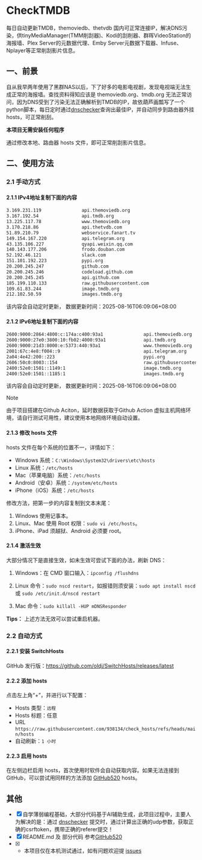 # CheckTMDB

每日自动更新TMDB，themoviedb、thetvdb 国内可正常连接IP，解决DNS污染，供tinyMediaManager(TMM削刮器)、Kodi的刮削器、群晖VideoStation的海报墙、Plex Server的元数据代理、Emby Server元数据下载器、Infuse、Nplayer等正常削刮影片信息。

## 一、前景

自从我早两年使用了黑群NAS以后，下了好多的电影电视剧，发现电视端无法生成正常的海报墙。查找资料得知应该是 themoviedb.org、tmdb.org 无法正常访问，因为DNS受到了污染无法正确解析到TMDB的IP，故依葫芦画瓢写了一个python脚本，每日定时通过[dnschecker](https://dnschecker.org/)查询出最佳IP，并自动同步到路由器外挂hosts，可正常削刮。

**本项目无需安装任何程序**

通过修改本地、路由器 hosts 文件，即可正常削刮影片信息。

## 二、使用方法

### 2.1 手动方式

#### 2.1.1 IPv4地址复制下面的内容

```bash
3.169.231.119               api.themoviedb.org
3.167.192.54                api.tmdb.org
13.225.117.78               www.themoviedb.org
3.170.218.86                api.thetvdb.com
51.89.210.79                webservice.fanart.tv
149.154.167.220             api.telegram.org
43.135.106.227              qyapi.weixin.qq.com
140.143.177.206             frodo.douban.com
52.192.46.121               slack.com
151.101.192.223             pypi.org
20.200.245.247              github.com
20.200.245.246              codeload.github.com
20.200.245.245              api.github.com
185.199.110.133             raw.githubusercontent.com
109.61.83.244               image.tmdb.org
212.102.50.59               images.tmdb.org
```

该内容会自动定时更新， 数据更新时间：2025-08-16T06:09:06+08:00

#### 2.1.2 IPv6地址复制下面的内容

```bash
2600:9000:2864:4800:c:174a:c400:93a1               api.themoviedb.org
2600:9000:27e0:3800:10:fb02:4000:93a1              api.tmdb.org
2600:9000:21d3:8000:e:5373:440:93a1                www.themoviedb.org
2001:67c:4e8:f004::9                               api.telegram.org
2a04:4e42:200::223                                 pypi.org
2606:50c0:8003::154                                raw.githubusercontent.com
2400:52e0:1501::1149:1                             image.tmdb.org
2400:52e0:1501::1185:1                             images.tmdb.org
```

该内容会自动定时更新， 数据更新时间：2025-08-16T06:09:06+08:00

> [!NOTE]
> 由于项目搭建在Github Aciton，延时数据获取于Github Action 虚拟主机网络环境，请自行测试可用性，建议使用本地网络环境自动设置。

#### 2.1.3 修改 hosts 文件

hosts 文件在每个系统的位置不一，详情如下：

- Windows 系统：`C:\Windows\System32\drivers\etc\hosts`
- Linux 系统：`/etc/hosts`
- Mac（苹果电脑）系统：`/etc/hosts`
- Android（安卓）系统：`/system/etc/hosts`
- iPhone（iOS）系统：`/etc/hosts`

修改方法，把第一步的内容复制到文本末尾：

1. Windows 使用记事本。
2. Linux、Mac 使用 Root 权限：`sudo vi /etc/hosts`。
3. iPhone、iPad 须越狱、Android 必须要 root。

#### 2.1.4 激活生效

大部分情况下是直接生效，如未生效可尝试下面的办法，刷新 DNS：

1. Windows：在 CMD 窗口输入：`ipconfig /flushdns`

2. Linux 命令：`sudo nscd restart`，如报错则须安装：`sudo apt install nscd` 或 `sudo /etc/init.d/nscd restart`

3. Mac 命令：`sudo killall -HUP mDNSResponder`

**Tips：** 上述方法无效可以尝试重启机器。

### 2.2 自动方式

#### 2.2.1 安装 SwitchHosts

GitHub 发行版：https://github.com/oldj/SwitchHosts/releases/latest

#### 2.2.2 添加 hosts

点击左上角“+”，并进行以下配置：

- Hosts 类型：`远程`
- Hosts 标题：任意
- URL  `https://raw.githubusercontent.com/938134/check_hosts/refs/heads/main/hosts`
- 自动刷新：`1 小时`

#### 2.2.3 启用 hosts

在左侧边栏启用 hosts，首次使用时软件会自动获取内容。如果无法连接到 GitHub，可以尝试用同样的方法添加 [GitHub520](https://github.com/521xueweihan/GitHub520) hosts。

## 其他

- [x] 自学薄弱编程基础，大部分代码基于AI辅助生成，此项目过程中，主要人为解决的是：通过 [dnschecker](https://dnschecker.org/) 提交时，通过计算出正确的udp参数，获取正确的csrftoken，携带正确的referer提交！
- [x] README.md 及 部分代码 参考[GitHub520](https://github.com/521xueweihan/GitHub520)
- [x] * 本项目仅在本机测试通过，如有问题欢迎提 [issues](https://github.com/cnwikee/CheckTMDB/issues/new)
